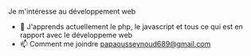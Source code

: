 Je m'intéresse au développement web
- 🌱 J'apprends actuellement  le php, le javascript et tous ce qui est en rapport avec le développeme web
- 📫 Comment me joindre papaousseynoud689@gmail.com
